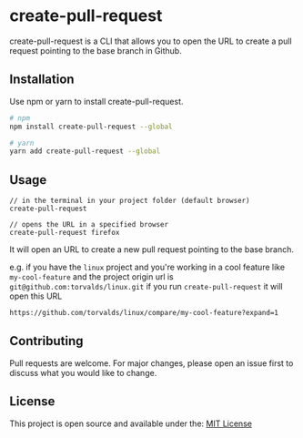 # create-pull-request

create-pull-request is a CLI that allows you to open the URL to create a pull request pointing to the base branch in Github.

## Installation

Use npm or yarn to install create-pull-request.

```bash
# npm
npm install create-pull-request --global

# yarn
yarn add create-pull-request --global
```

## Usage

```
// in the terminal in your project folder (default browser)
create-pull-request
```

```
// opens the URL in a specified browser
create-pull-request firefox
```

It will open an URL to create a new pull request pointing to the base branch.

e.g.
if you have the `linux` project and you're working in a cool feature like `my-cool-feature` and the project origin url is `git@github.com:torvalds/linux.git` if you run `create-pull-request` it will open this URL

```bash
https://github.com/torvalds/linux/compare/my-cool-feature?expand=1
```

## Contributing

Pull requests are welcome. For major changes, please open an issue first to discuss what you would like to change.

## License

This project is open source and available under the: [MIT License](LICENSE)
